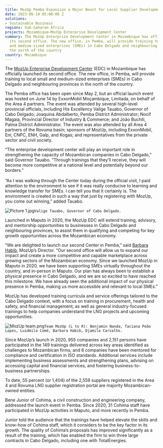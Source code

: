 ```yaml
---
title: MozUp Pemba Expansion a Major Boost for Local Supplier Development in Mozambique
date: 2023-06-19 05:00:00 Z
solutions:
- Sustainable Business
regions: Sub-Saharan Africa
projects: Mozambique—MozUp Enterprise Development Center
summary: The MozUp Enterprise Development Center in Mozambique has officially launched
  its second office. The new office, in Pemba, will provide training to local small
  and medium-sized enterprises (SMEs) in Cabo Delgado and neighbouring provinces in
  the north of the country
country: Mozambique
---
```


The [MozUp Enterprise Development Center](https://www.dai.com/our-work/projects/mozambique-enterprise-development-center) (EDC) in Mozambique has officially launched its second office. The new office, in Pemba, will provide training to local small and medium-sized enterprises (SMEs) in Cabo Delgado and neighbouring provinces in the north of the country.

The Pemba office has been open since May 2, but an official launch event was hosted on June 14 by ExxonMobil Moçambique, Limitada, on behalf of the Area 4 partners. The event was attended by several high-level provincial officials, including His Excellency Valige Tauabo, Governor of Cabo Delgado; Joaquina Abdalberto, Pemba District Administrator; Nocif Magaia, Provincial Director of Industry & Commerce; and João Buchili, Palma District Administrator. The event was also attended by all Area 4 partners of the Rovuma basin; sponsors of MozUp, including ExxonMobil, Eni, CNPC, ENH, Galp, and Kogas; and representatives from the private sector and civil society.

“The enterprise development center will play an important role in strengthening the capacity of Mozambican companies in Cabo Delgado,” said Governor Tauabo. “Through trainings that they’ll receive, they will become more competitive at a national level and potentially beyond our borders.”\
\
“As I was walking through the Center today during the official visit, I paid attention to the environment to see if it was really conducive to learning and knowledge transfer for SMEs. I can tell you that it certainly is. The environment is created in such a way that just by registering with MozUp, you come out winning,” added Tauabo.

![Picture 1.jpg](/uploads/Picture%201.jpg)`Valige Tauabo, Governor of Cabo Delgado.`

Launched in Maputo in 2020, the MozUp EDC will extend training, advisory, and mentorship opportunities to businesses in Cabo Delgado and neighbouring provinces, to assist them in qualifying and competing for key growth opportunities across the Mozambican economy.

“We are delighted to launch our second Center in Pemba,” said [Barbara Habib](https://www.dai.com/who-we-are/our-team/barbara-habib), MozUp’s Director. “Our second office will allow us to expand our impact and create a more competitive and capable marketplace across growing sectors of the Mozambican economy. Since we launched MozUp in Maputo in 2020, we have been supporting SMEs virtually throughout the country, and in-person in Maputo. Our plan has always been to establish a physical presence in Cabo Delgado, and we are so excited to have reached this milestone. We have already seen the additional impact of our physical presence in Pemba, making us more accessible and relevant to local SMEs.”

MozUp has developed training curricula and service offerings tailored to the Cabo Delgado context, with a focus on training in procurement, health and safety, and financial management, as well as general industry-focused trainings to help companies understand the LNG projects and upcoming opportunities.

![MozUp team.png](/uploads/MozUp%20team.png)`Team MozUp (L to R): Benjamin Nanda, Taciana Peão Lopes, Luidmila Comé, Barbara Habib, Djamila Carvalho.`

Since MozUp’s launch in 2020, 955 companies and 2,151 persons have participated in the 149 trainings delivered across key areas identified as challenges to Mozambican firms, and 6 companies have been mentored for compliance and certification in ISO standards. Additional services include implementing business assessments and strengthening plans, advising on accessing capital and financial services, and fostering business-to-business partnerships.

To date, 55 percent (or 1,404) of the 2,559 suppliers registered in the Area 4 and Rovuma LNG supplier registration portal are majority Mozambican-owned entities.

Bene Junior of Cohima, a civil construction and engineering company, addressed the launch event in Pemba. Since 2020, 31 Cohima staff have participated in MozUp activities in Maputo, and more recently in Pemba.

Junior told the audience that the trainings have helped elevate the skills and know-how of Cohima staff, which it considers to be the key factor in its growth. The quality of Cohima’s proposals has improved significantly as a result of the training, which has enabled the firm to win three large contracts in Cabo Delgado, including one with TotalEnergies.